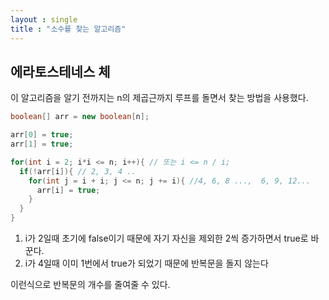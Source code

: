 ```yaml
---
layout : single
title : "소수를 찾는 알고리즘"
---
```


## 에라토스테네스 체

이 알고리즘을 알기 전까지는 n의 제곱근까지 루프를 돌면서 찾는 방법을 사용했다.

```java
boolean[] arr = new boolean[n];

arr[0] = true;
arr[1] = true;

for(int i = 2; i*i <= n; i++){ // 또는 i <= n / i;
  if(!arr[i]){ // 2, 3, 4 ..
    for(int j = i + i; j <= n; j += i){ //4, 6, 8 ...,  6, 9, 12...
      arr[i] = true;
    }
  }
}
```
1. i가 2일때 초기에 false이기 때문에 자기 자신을 제외한 2씩 증가하면서 true로 바꾼다.
2. i가 4일때 이미 1번에서 true가 되었기 때문에 반복문을 돌지 않는다

이런식으로 반복문의 개수를 줄여줄 수 있다.
